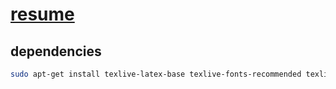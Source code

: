 # [resume](./resume.pdf)

## dependencies
```bash
sudo apt-get install texlive-latex-base texlive-fonts-recommended texlive-fonts-extra texlive-latex-extra
```



